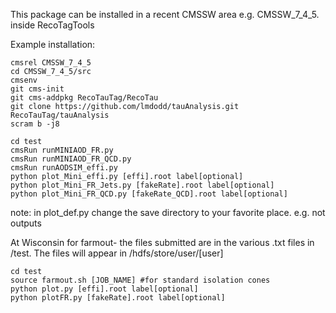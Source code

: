 This package can be installed in a recent CMSSW area e.g. CMSSW_7_4_5. inside RecoTagTools 

Example installation:
```
cmsrel CMSSW_7_4_5
cd CMSSW_7_4_5/src
cmsenv
git cms-init
git cms-addpkg RecoTauTag/RecoTau
git clone https://github.com/lmdodd/tauAnalysis.git RecoTauTag/tauAnalysis
scram b -j8
```


```
cd test 
cmsRun runMINIAOD_FR.py
cmsRun runMINIAOD_FR_QCD.py
cmsRun runAODSIM_effi.py
python plot_Mini_effi.py [effi].root label[optional]
python plot_Mini_FR_Jets.py [fakeRate].root label[optional]
python plot_Mini_FR_QCD.py [fakeRate_QCD].root label[optional]
```

note: in plot_def.py change the save directory to your favorite place. e.g. not outputs 

At Wisconsin for farmout- the files submitted are in the various .txt files in /test. The files will appear in /hdfs/store/user/[user]

```
cd test
source farmout.sh [JOB_NAME] #for standard isolation cones
python plot.py [effi].root label[optional]
python plotFR.py [fakeRate].root label[optional]
```

